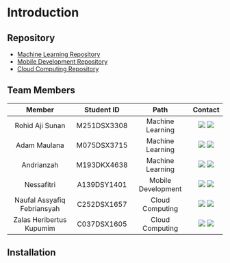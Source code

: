 # Introduction

## Repository
- [Machine Learning Repository](https://github.com/sentiGo/Machine-Learning)
- [Mobile Development Repository](https://github.com/sentiGo/sentiGo-MobileDevelopment)
- [Cloud Computing Repository](https://github.com/sentiGo/cloud-computing)

## Team Members
|            Member           | Student ID |        Path        | Contact |                                                   
| :-------------------------: | :--------: | :----------------: | :-----: |
| Rohid Aji Sunan | M251DSX3308 | Machine Learning | <a href="https://www.linkedin.com/in/rohid-aji-sunan-768972233/"><img src="https://img.shields.io/badge/LinkedIn-0077B5?style=for-the-badge&logo=linkedin&logoColor=white" /></a> <a href="mailto:rohid."><img src="https://img.shields.io/badge/Gmail-D14836?style=for-the-badge&logo=gmail&logoColor=white"></a>         |
| Adam Maulana | M075DSX3715 |  Machine Learning  | <a href=""><img src="https://img.shields.io/badge/LinkedIn-0077B5?style=for-the-badge&logo=linkedin&logoColor=white" /></a> <a href="mailto:adam."><img src="https://img.shields.io/badge/Gmail-D14836?style=for-the-badge&logo=gmail&logoColor=white"></a>         |
|      Andrianzah     | M193DKX4638 |  Machine Learning  | <a href="https://www.linkedin.com/in/andrianzah403"><img src="https://img.shields.io/badge/LinkedIn-0077B5?style=for-the-badge&logo=linkedin&logoColor=white" /></a> <a href="mailto:adrian.andrianzah6522@gmail.com"><img src="https://img.shields.io/badge/Gmail-D14836?style=for-the-badge&logo=gmail&logoColor=white"></a>         |
| Nessafitri | A139DSY1401 | Mobile Development | <a href="https://www.linkedin.com/in/nessafitri/"><img src="https://img.shields.io/badge/LinkedIn-0077B5?style=for-the-badge&logo=linkedin&logoColor=white" /></a> <a href="mailto:nessa.nessafitri16@gmail.com"><img src="https://img.shields.io/badge/Gmail-D14836?style=for-the-badge&logo=gmail&logoColor=white"></a>         |
| Naufal Assyafiq Febriansyah | C252DSX1657 |   Cloud Computing  | <a href="https://www.linkedin.com/in/naufal-assyafiq-febriansyah-270629221"><img src="https://img.shields.io/badge/LinkedIn-0077B5?style=for-the-badge&logo=linkedin&logoColor=white" /></a> <a href="mailto:syafiq.assyafiqnaufal625@gmail.com"><img src="https://img.shields.io/badge/Gmail-D14836?style=for-the-badge&logo=gmail&logoColor=white"></a>         |            
| Zalas Heribertus Kupumim | C037DSX1605 |   Cloud Computing  | <a href="https://www.linkedin.com/in/zalas-heribertus-27b439211"><img src="https://img.shields.io/badge/LinkedIn-0077B5?style=for-the-badge&logo=linkedin&logoColor=white" /></a> <a href="mailto:harry.heribertusheri121@gmail.com"><img src="https://img.shields.io/badge/Gmail-D14836?style=for-the-badge&logo=gmail&logoColor=white"></a>         |

## Installation
